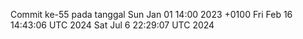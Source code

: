 Commit ke-55 pada tanggal Sun Jan 01 14:00 2023 +0100
Fri Feb 16 14:43:06 UTC 2024
Sat Jul  6 22:29:07 UTC 2024

